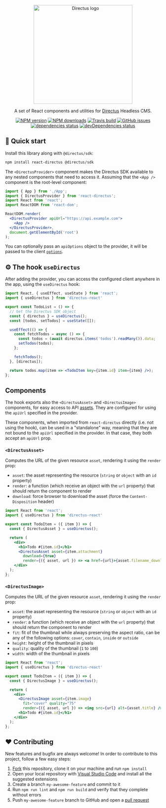 <p align="center">
  <a href="https://directus.io"><img src="https://user-images.githubusercontent.com/522079/89687381-23943700-d8ce-11ea-9a4d-ae3eae136423.png" alt="Directus logo" width="320" /></a>
</p>

<p align="center">
  A set of React components and utilities for <a href="https://directus.io">Directus</a> Headless CMS.
</p>

<p align="center">
  <a href="https://www.npmjs.com/package/react-directus"><img src="https://img.shields.io/npm/v/react-directus.svg" alt="NPM version" /></a>
  <a href="https://www.npmjs.com/package/react-directus"><img src="https://img.shields.io/npm/dw/react-directus.svg" alt="NPM downloads" /></a>
  <a href="https://travis-ci.com/gremo//react-directus"><img src="https://travis-ci.com/gremo//react-directus.svg?branch=master" alt="Travis build" /></a>
  <a href="https://github.com/gremo/react-directus/issues"><img src="https://img.shields.io/github/issues/gremo/react-directus.svg" alt="GitHub issues" /></a>
  <a href="https://david-dm.org/gremo/react-directus"><img src="https://img.shields.io/david/gremo/react-directus.svg" alt="dependencies status"></a>
  <a href="https://david-dm.org/gremo/react-directus?type=dev"><img src="https://david-dm.org/gremo/react-directus/dev-status.svg" alt="devDependencies status" /></a>
</p>

## 🚀 Quick start

Install this library along with `@directus/sdk`:

```bash
npm install react-directus @directus/sdk
```

The `<DirectusProvider>` component makes the Directus SDK available to any nested components that need to access it. Assuming that the `<App />` component is the root-level component:

```jsx
import { App } from './App';
import { DirectusProvider } from 'react-directus';
import React from 'react';
import ReactDOM from 'react-dom';

ReactDOM.render(
  <DirectusProvider apiUrl="https://api.example.com">
    <App />
  </DirectusProvider>,
  document.getElementById('root')
);
```

You can optionally pass an `apiOptions` object to the provider, it will be passed to the client [`options`](https://docs.directus.io/reference/sdk/#advanced-example).

## ⚙️ The hook `useDirectus`

After adding the provider, you can access the configured client anywhere in the app, using the `useDirectus` hook:

```jsx
import React, { useEffect, useState } from 'react';
import { useDirectus } from 'directus-react'

export const TodoList = () => {
  // Get the Directus SDK object
  const { directus } = useDirectus();
  const [todos, setTodos] = useState([]);

  useEffect(() => {
    const fetchTodos = async () => {
      const todos = (await directus.items('todos').readMany()).data;
      setTodos(todos);
    };

    fetchTodos();
  }, [directus]);

  return todos.map(item => <TodoItem key={item.id} item={item} />);
};
```

## Components

The hook exports also the `<DirectusAsset>` and `<DirectusImage>` components, for easy access to API [assets](https://docs.directus.io/reference/api/assets/). They are configured for using the `apiUrl` specified in the provider.

These components, when imported from `react-directus` directly (i.e. not using the hook), can be used in a "standalone" way, meaning that they are not bound to the `apiUrl` specified in the provider. In that case, they both accept an `apiUrl` prop.

### `<DirectusAsset>`

Computes the URL of the given resource `asset`, rendering it using the `render` prop:

- `asset`: the asset representing the resource (`string` or `object` with an `id` property)
- `render`: a function (which receive an object with the `url` property) that should return the component to render
- `download`: force browser to download the asset (force the `Content-Disposition` header)

```jsx
import React from 'react';
import { useDirectus } from 'directus-react'

export const TodoItem = ({ item }) => {
  const { DirectusAsset } = useDirectus();

  return (
    <div>
      <h1>Todo #{item.id}</h1>
      <DirectusAsset asset={item.attachment}
        download={true}
        render={({ asset, url }) => <a href={url}>{asset.filename_download}</a>} />
    </div>
  );
};
```

### `<DirectusImage>`

Computes the URL of the given resource `asset`, rendering it using the `render` prop:

- `asset`: the asset representing the resource (`string` or `object` with an `id` property)
- `render`: a function (which receive an object with the `url` property) that should return the component to render
- `fit`: fit of the thumbnail while always preserving the aspect ratio, can be any of the following options: `cover`, `contain`, `inside` or `outside`
- `height`: height of the thumbnail in pixels
- `quality`: quality of the thumbnail (`1` to `100`)
- `width`: width of the thumbnail in pixels

```jsx
import React from 'react';
import { useDirectus } from 'directus-react'

export const TodoItem = ({ item }) => {
  const { DirectusImage } = useDirectus();

  return (
    <div>
      <DirectusImage asset={item.image}
        fit="cover" quality="75"
        render={({ asset, url }) => <img src={url} alt={asset.title} />} />
      <h1>Todo #{item.id}</h1>
    </div>
  );
};
```

## ❤️ Contributing

New features and bugfix are always welcome! In order to contribute to this project, follow a few easy steps:

1. [Fork](https://help.github.com/en/github/getting-started-with-github/fork-a-repo) this repository, clone it on your machine and run `npm install`
2. Open your local repository with [Visual Studio Code](https://code.visualstudio.com) and install all the suggested extensions
3. Create a branch `my-awesome-feature` and commit to it
4. Run `npm run lint` and `npm run build` and verify that they complete without errors
5. Push `my-awesome-feature` branch to GitHub and open a [pull request](https://help.github.com/en/github/collaborating-with-issues-and-pull-requests/about-pull-requests)

